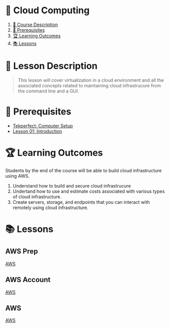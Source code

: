 # 💨 Cloud Computing

1. [📝 Course Description](#📝-course-description)
2. [🎯 Prerequisites](#🎯-prerequisites)
3. [🏆 Learning Outcomes](#🏆-learning-outcomes)
4. [📚 Lessons](#📚-lessons)


# 📝 Lesson Description

> This lesson will cover virtualization in a cloud environment and all the associated concepts related to maintaining cloud infrastrucure from the command line and a GUI.

# 🎯 Prerequisites

* [Tekperfect: Computer Setup](/lessons/computer-setup.md)
* [Lesson 01: Introduction](/courses/01-Introduction/home.md)

# 🏆 Learning Outcomes

Students by the end of the course will be able to build cloud infrastructure using AWS.

1. Understand how to build and secure cloud infrastrucure
1. Undertand how to use and estimate costs associated with various types of cloud infrastructure.
1. Create servers, storage, and endpoints that you can interact with remotely using cloud infrastructure.

# 📚 Lessons

## AWS Prep

[AWS](/courses/14-Cloud_Computing/lessons/aws-prep.md)

## AWS Account

[AWS](/courses/14-Cloud_Computing/lessons/aws-account.md)

## AWS

[AWS](/courses/14-Cloud_Computing/lessons/aws.md)

